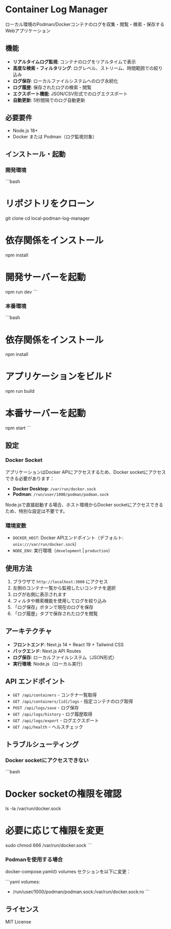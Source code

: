 # Container Log Manager

ローカル環境のPodman/Dockerコンテナのログを収集・閲覧・検索・保存するWebアプリケーション

## 機能

- **リアルタイムログ監視**: コンテナのログをリアルタイムで表示
- **高度な検索・フィルタリング**: ログレベル、ストリーム、時間範囲での絞り込み
- **ログ保存**: ローカルファイルシステムへのログ永続化
- **ログ履歴**: 保存されたログの検索・閲覧
- **エクスポート機能**: JSON/CSV形式でのログエクスポート
- **自動更新**: 5秒間隔でのログ自動更新

## 必要要件

- Node.js 18+
- Docker または Podman（ログ監視対象）

## インストール・起動

### 開発環境

\`\`\`bash
# リポジトリをクローン
git clone <repository-url>
cd local-podman-log-manager

# 依存関係をインストール
npm install

# 開発サーバーを起動
npm run dev
\`\`\`

### 本番環境

\`\`\`bash
# 依存関係をインストール
npm install

# アプリケーションをビルド
npm run build

# 本番サーバーを起動
npm start
\`\`\`

## 設定

### Docker Socket

アプリケーションはDocker APIにアクセスするため、Docker socketにアクセスできる必要があります：

- **Docker Desktop**: `/var/run/docker.sock`
- **Podman**: `/run/user/1000/podman/podman.sock`

Node.jsで直接起動する場合、ホスト環境からDocker socketにアクセスできるため、特別な設定は不要です。

### 環境変数

- `DOCKER_HOST`: Docker APIエンドポイント（デフォルト: `unix:///var/run/docker.sock`）
- `NODE_ENV`: 実行環境（`development` | `production`）

## 使用方法

1. ブラウザで `http://localhost:3000` にアクセス
2. 左側のコンテナ一覧から監視したいコンテナを選択
3. ログが右側に表示されます
4. フィルタや検索機能を使用してログを絞り込み
5. 「ログ保存」ボタンで現在のログを保存
6. 「ログ履歴」タブで保存されたログを閲覧

## アーキテクチャ

- **フロントエンド**: Next.js 14 + React 19 + Tailwind CSS
- **バックエンド**: Next.js API Routes
- **ログ保存**: ローカルファイルシステム（JSON形式）
- **実行環境**: Node.js（ローカル実行）

## API エンドポイント

- `GET /api/containers` - コンテナ一覧取得
- `GET /api/containers/[id]/logs` - 指定コンテナのログ取得
- `POST /api/logs/save` - ログ保存
- `GET /api/logs/history` - ログ履歴取得
- `GET /api/logs/export` - ログエクスポート
- `GET /api/health` - ヘルスチェック

## トラブルシューティング

### Docker socketにアクセスできない

\`\`\`bash
# Docker socketの権限を確認
ls -la /var/run/docker.sock

# 必要に応じて権限を変更
sudo chmod 666 /var/run/docker.sock
\`\`\`

### Podmanを使用する場合

docker-compose.yamlの volumes セクションを以下に変更：

\`\`\`yaml
volumes:
  - /run/user/1000/podman/podman.sock:/var/run/docker.sock:ro
\`\`\`

## ライセンス

MIT License
